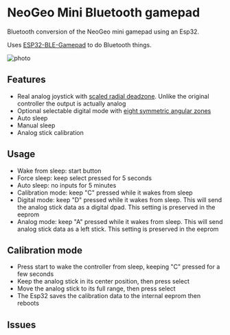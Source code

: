 
# NeoGeo Mini Bluetooth gamepad

Bluetooth conversion of the NeoGeo mini gamepad using an Esp32.

Uses [ESP32-BLE-Gamepad](https://github.com/lemmingDev/ESP32-BLE-Gamepad) to do Bluetooth things.

![photo](img/01-glam.jpg)

## Features

- Real analog joystick with [scaled radial deadzone](https://github.com/Minimuino/thumbstick-deadzones). Unlike the original controller the output is actually analog
- Optional selectable digital mode with [eight symmetric angular zones](https://gamingprojects.wordpress.com/2017/08/04/converting-analog-joystick-to-digital-joystick-signals/)
- Auto sleep
- Manual sleep
- Analog stick calibration

## Usage

- Wake from sleep: start button
- Force sleep: keep select pressed for 5 seconds
- Auto sleep: no inputs for 5 minutes
- Calibration mode: keep "C" pressed while it wakes from sleep
- Digital mode: keep "D" pressed while it wakes from sleep. This will send the analog stick data as a digital dpad. This setting is preserved in the eeprom
- Analog mode: keep "A" pressed while it wakes from sleep. This will send analog stick data as a left stick. This setting is preserved in the eeprom

## Calibration mode

- Press start to wake the controller from sleep, keeping "C" pressed for a few seconds
- Keep the analog stick in its center position, then press select
- Move the analog stick to its full range, then press select
- The Esp32 saves the calibration data to the internal eeprom then reboots

## Issues
